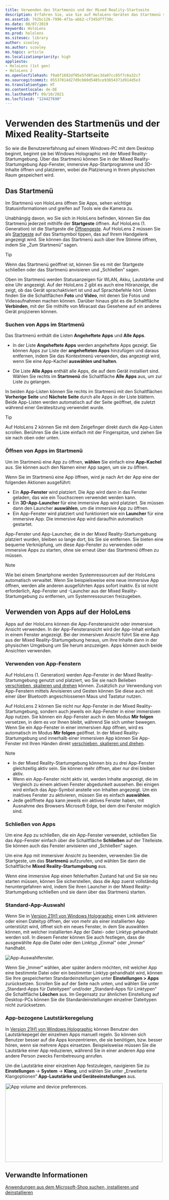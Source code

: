 ```yaml
---
title: Verwenden des Startmenüs und der Mixed Reality-Startseite
description: Erfahren Sie, wie Sie auf HoloLens-Geräten das Startmenü verwenden, Apps verwalten und darauf zugreifen und in der Mixed Reality-Startumgebung navigieren.
ms.assetid: 742bc126-7996-4f3a-abb2-cf345dff730c
ms.date: 08/07/2019
keywords: HoloLens
ms.prod: hololens
ms.sitesec: library
author: scooley
ms.author: scooley
ms.topic: article
ms.localizationpriority: high
appliesto:
- HoloLens (1st gen)
- HoloLens 2
ms.openlocfilehash: f9a6f1692df05e5fd8faec3da07cc85f7c6a32c7
ms.sourcegitcommit: 05537014d27d9cb60d5485ce93654371d914d5e3
ms.translationtype: HT
ms.contentlocale: de-DE
ms.lasthandoff: 09/10/2021
ms.locfileid: "124427690"
---
```

# <a name="use-the-start-menu-and-mixed-reality-home"></a>Verwenden des Startmenüs und der Mixed Reality-Startseite

So wie die Benutzererfahrung auf einem Windows-PC mit dem Desktop beginnt, beginnt sie bei Windows Holographic mit der Mixed Reality-Startumgebung.  Über das Startmenü können Sie in der Mixed Reality-Startumgebung App-Fenster, immersive App-Startprogramme und 3D-Inhalte öffnen und platzieren, wobei die Platzierung in Ihrem physischen Raum gespeichert wird.

## <a name="use-the-start-menu"></a>Das Startmenü

Im Startmenü von HoloLens öffnen Sie Apps, sehen wichtige Statusinformationen und greifen auf Tools wie die Kamera zu.

Unabhängig davon, wo Sie sich in HoloLens befinden, können Sie das Startmenü jederzeit mithilfe der **Startgeste** öffnen.  Auf HoloLens (1. Generation) ist die Startgeste die [Öffnengeste](https://support.microsoft.com/help/12644/hololens-use-gestures). Auf HoloLens 2 müssen Sie als [Startgeste](hololens2-basic-usage.md#start-gesture) auf das Startsymbol tippen, das auf Ihrem Handgelenk angezeigt wird.  Sie können das Startmenü auch über Ihre Stimme öffnen, indem Sie „Zum Startmenü” sagen.

> [!TIP]
> Wenn das Startmenü geöffnet ist, können Sie es mit der Startgeste schließen oder das Startmenü anvisieren und „Schließen” sagen.

Oben im Startmenü werden Statusanzeigen für WLAN, Akku, Lautstärke und eine Uhr angezeigt. Auf der HoloLens 2 gibt es auch eine Höranzeige, die zeigt, ob das Gerät sprachaktiviert ist und auf Sprachbefehle hört. Unten finden Sie die Schaltflächen **Foto** und **Video**, mit denen Sie Fotos und Videoaufnahmen machen können.  Darüber hinaus gibt es die Schaltfläche **Verbinden**, mit der Sie mithilfe von Miracast das Gesehene auf ein anderes Gerät projizieren können.

### <a name="find-apps-on-start-menu"></a>Suchen von Apps im Startmenü

Das Startmenü enthält die Listen **Angeheftete Apps** und **Alle Apps**.

- In der Liste **Angeheftete Apps** werden angeheftete Apps gezeigt. Sie können Apps zur Liste der **angehefteten Apps** hinzufügen und daraus entfernen, indem Sie das Kontextmenü verwenden, das angezeigt wird, wenn Sie eine App-Kachel **auswählen und halten**.

- Die Liste **Alle Apps** enthält alle Apps, die auf dem Gerät installiert sind.  Wählen Sie rechts im **Startmenü** die Schaltfläche **Alle Apps** aus, um zur Liste zu gelangen.

In beiden App-Listen können Sie rechts im Startmenü mit den Schaltflächen **Vorherige Seite** und **Nächste Seite** durch alle Apps in der Liste blättern.  Beide App-Listen werden automatisch auf der Seite geöffnet, die zuletzt während einer Gerätesitzung verwendet wurde.

> [!TIP]
> Auf HoloLens 2 können Sie mit dem Zeigefinger direkt durch die App-Listen scrollen. Berühren Sie die Liste einfach mit der Fingerspitze, und ziehen Sie sie nach oben oder unten.

### <a name="open-apps-from-start-menu"></a>Öffnen von Apps im Startmenü

Um im Startmenü eine App zu öffnen, **wählen** Sie einfach eine **App-Kachel** aus. Sie können auch den Namen einer App sagen, um sie zu öffnen.

Wenn Sie im Startmenü eine App öffnen, wird je nach Art der App eine der folgenden Aktionen ausgeführt:

- Ein **App-Fenster** wird platziert. Die App wird dann in das Fenster geladen, das wie ein Touchscreen verwendet werden kann.
- Ein **3D-App-Launcher** für eine immersive App wird platziert. Sie müssen dann den Launcher **auswählen**, um die immersive App zu öffnen.
- Ein App-Fenster wird platziert und funktioniert wie ein **Launcher** für eine immersive App. Die immersive App wird daraufhin automatisch gestartet.

App-Fenster und App-Launcher, die in der Mixed Reality-Startumgebung platziert wurden, bleiben so lange dort, bis Sie sie entfernen.  Sie bieten eine bequeme Verknüpfung, um diese App-Fenster zu verwenden oder immersive Apps zu starten, ohne sie erneut über das Startmenü öffnen zu müssen. 

> [!NOTE]
>Wie bei einem Smartphone werden Systemressourcen auf der HoloLens automatisch verwaltet.  Wenn Sie beispielsweise eine neue immersive App öffnen, werden alle anderen ausgeführten Apps sofort inaktiv. Es ist nicht erforderlich, App-Fenster und -Launcher aus der Mixed Reality-Startumgebung zu entfernen, um Systemressourcen freizugeben. 

## <a name="using-apps-on-hololens"></a>Verwenden von Apps auf der HoloLens

Apps auf der HoloLens können die App-Fensteransicht oder immersive Ansicht verwenden. In der App-Fensteransicht wird der App-Inhalt einfach in einem Fenster angezeigt. Bei der immersiven Ansicht führt Sie eine App aus der Mixed Reality-Startumgebung heraus, um ihre Inhalte dann in der physischen Umgebung um Sie herum anzuzeigen. Apps können auch beide Ansichten verwenden.

### <a name="use-app-windows"></a>Verwenden von App-Fenstern

Auf HoloLens (1. Generation) werden App-Fenster in der Mixed Reality-Startumgebung genutzt und platziert, wo Sie sie nach Belieben [verschieben, skalieren und drehen](hololens1-basic-usage.md#move-resize-and-rotate-apps) können. Zusätzlich zur Verwendung von App-Fenstern mittels Anvisieren und Gesten können Sie diese auch mit einer über Bluetooth angeschlossenen Maus und Tastatur nutzen.

Auf HoloLens 2 können Sie nicht nur App-Fenster in der Mixed Reality-Startumgebung, sondern auch jeweils ein App-Fenster in einer immersiven App nutzen. Sie können ein App-Fenster auch in den Modus **Mir folgen** versetzen, in dem es vor Ihnen bleibt, während Sie sich umher bewegen. Wenn Sie ein App-Fenster in einer immersiven App öffnen, wird es automatisch im Modus **Mir folgen** geöffnet. In der Mixed Reality-Startumgebung und innerhalb einer immersiven App können Sie App-Fenster mit Ihren Händen direkt [verschieben, skalieren und drehen](hololens2-basic-usage.md#move-resize-and-rotate-holograms).

> [!NOTE]
>
> - In der Mixed Reality-Startumgebung können bis zu drei App-Fenster gleichzeitig aktiv sein. Sie können mehr öffnen, aber nur drei bleiben aktiv.
> - Wenn ein App-Fenster nicht aktiv ist, werden Inhalte angezeigt, die im Vergleich zu einem aktiven Fenster abgedunkelt aussehen.  Bei einigen wird einfach das App-Symbol anstelle von Inhalten angezeigt.  Um ein inaktives Fenster zu aktivieren, müssen Sie es einfach **auswählen**.
> - Jede geöffnete App kann jeweils ein aktives Fenster haben, mit Ausnahme des Browsers Microsoft Edge, bei dem drei Fenster möglich sind.

### <a name="close-apps"></a>Schließen von Apps

Um eine App zu schließen, die ein App-Fenster verwendet, schließen Sie das App-Fenster einfach über die Schaltfläche **Schließen** auf der Titelleiste.  Sie können auch das Fenster anvisieren und „Schließen” sagen.

Um eine App mit immersiver Ansicht zu beenden, verwenden Sie die Startgeste, um das **Startmenü** aufzurufen, und wählen Sie dann die Schaltfläche **Mixed Reality-Startumgebung** aus.

Wenn eine immersive App einen fehlerhaften Zustand hat und Sie sie neu starten müssen, können Sie sicherstellen, dass die App zuerst vollständig heruntergefahren wird, indem Sie ihren Launcher in der Mixed Reality-Startumgebung schließen und sie dann über das Startmenü starten.

### <a name="default-app-picker"></a>Standard-App-Auswahl

Wenn Sie in [Version 21H1 von Windows Holographic](hololens-release-notes.md#windows-holographic-version-21h1) einen Link aktivieren oder einen Dateityp öffnen, der von mehr als einer installierten App unterstützt wird, öffnet sich ein neues Fenster, in dem Sie auswählen können, mit welcher installierten App der Datei- oder Linktyp gehandhabt werden soll. In diesem Fenster können Sie auch festlegen, dass die ausgewählte App die Datei oder den Linktyp „Einmal" oder „Immer“ handhabt.

![App-Auswahlfenster.](images/default-app-picker.png)

Wenn Sie „Immer“ wählen, aber später ändern möchten, mit welcher App eine bestimmte Datei oder ein bestimmter Linktyp gehandhabt wird, können Sie Ihre gespeicherten Standardeinstellungen unter **Einstellungen > Apps** zurücksetzen. Scrollen Sie auf der Seite nach unten, und wählen Sie unter „Standard-Apps für Dateitypen“ und/oder „Standard-Apps für Linktypen“ die Schaltfläche **Löschen** aus. Im Gegensatz zur ähnlichen Einstellung auf Desktop-PCs können Sie die Standardeinstellungen einzelner Dateitypen nicht zurücksetzen.

### <a name="per-app-volume-control"></a>App-bezogene Lautstärkeregelung

In [Version 21H1 von Windows Holographic](hololens-release-notes.md#windows-holographic-version-21h1) können Benutzer den Lautstärkepegel der einzelnen Apps manuell regeln. So können sich Benutzer besser auf die Apps konzentrieren, die sie benötigen, bzw. besser hören, wenn sie mehrere Apps einsetzen. Beispielsweise müssen Sie die Lautstärke einer App reduzieren, während Sie in einer anderen App eine andere Person zwecks Fernbetreuung anrufen.

Um die Lautstärke einer einzelnen App festzulegen, navigieren Sie zu **Einstellungen** -> **System** -> **Klang**, und wählen Sie unter „Erweiterte Klangoptionen“ **App-Lautstärke und Geräteeinstellungen** aus.

 <img alt="App volume and device preferences." src="./images/volume-per-app.jpg" width="500" height="250" />

## <a name="related-info"></a>Verwandte Informationen

[Anwendungen aus dem Microsoft-Shop suchen, installieren und deinstallieren](holographic-store-apps.md)
